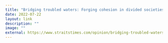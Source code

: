 ```yaml
---
title: "Bridging troubled waters: Forging cohesion in divided societies"
date: 2022-07-22
layout: link
description: ""
image: ""
external: https://www.straitstimes.com/opinion/bridging-troubled-waters-forging-cohesion-in-divided-societies
---
```

